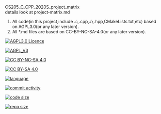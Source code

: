 <!--
 * @Organization: SUSTech
 * @Author: nanoseeds
 * @Date: 2020-05-07 10:59:03
 * @LastEditTime: 2020-05-07 11:04:58
 * @License: CC-BY-NC-SA_V4_0 or any later version 
 -->
CS205_C_CPP_2020S_project_matrix  
details look at project-matrix.md  
1. All code(in this project,include *.c,*.cpp,*.h,*.hpp,CMakeLists.txt,etc) based on AGPL3.0(or any later version).
2. All *.md files are based on CC-BY-NC-SA-4.0(or any later version).

[![AGPL3.0 Licence](https://img.shields.io/badge/License-AGPL_V3-orange)][agpl_3_0]

[![AGPL_V3](https://www.gnu.org/graphics/agplv3-with-text-162x68.png)][agpl_3_0]

[![CC BY-NC-SA 4.0](https://img.shields.io/badge/License-CC%20BY--NC--SA%204.0-orange)][cc_by_nc_sa_4_0]

[![CC BY-SA 4.0][cc_by_nc_sa_4_0_image]][cc_by_nc_sa_4_0]

[![language](https://img.shields.io/github/languages/top/Certseeds/CS205_C_CPP?color=%23330099)]() 

[![commit activity](https://img.shields.io/github/commit-activity/m/Certseeds/CS205_C_CPP)](https://github.com/Certseeds/CS205_C_CPP/commits/master) 

[![code size](https://img.shields.io/github/languages/code-size/Certseeds/CS205_C_CPP?color=%230099CC)]() 

[![repo size](https://img.shields.io/github/repo-size/Certseeds/CS205_C_CPP?color=%23CC9900)]()

[cc_by_nc_sa_4_0]: https://creativecommons.org/licenses/by-nc-sa/4.0/

[cc_by_nc_sa_4_0_image]: https://licensebuttons.net/l/by-nc-sa/4.0/88x31.png

[agpl_3_0]: https://opensource.org/licenses/AGPL-3.0